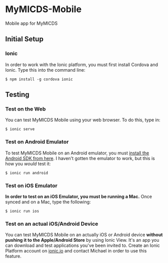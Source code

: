 # MyMICDS-Mobile
Mobile app for MyMICDS

## Initial Setup
### Ionic
In order to work with the Ionic platform, you must first install Cordova and Ionic. Type this into the command line:
```
$ npm install -g cordova ionic
```

## Testing
### Test on the Web
You can test MyMICDS Mobile using your web browser. To do this, type in:
```
$ ionic serve
```
### Test on Android Emulator
To test MyMICDS Mobile on an Android emulator, you must [install the Android SDK from here](https://developer.android.com/studio/index.html). I haven't gotten the emulator to work, but this is how you _would_ test it:
```
$ ionic run android
```
### Test on iOS Emulator
**In order to test on an iOS Emulator, you must be running a Mac.** Once synced and on a Mac, type the following:
```
$ ionic run ios
```
### Test on an actual iOS/Android Device
You can test MyMICDS Mobile on an actually iOS or Android device **without pushing it to the Apple/Android Store** by using Ionic View. It's an app you can download and test applications you've been invited to. Create an Ionic Platform account on [ionic.io](https://ionic.io) and contact Michael in order to use this feature.